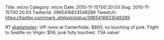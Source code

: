 Title: micro
Category: micro
Date: 2010-11-15T00:20:03
Slug: 2010-11-15T00:20:03
TwitterId: 3965416833548289
TweetUrl: https://twitter.com/mark_philpot/status/3965416833548289

RT [@wilshipley](https://twitter.com/wilshipley): VIP room at Centerfolds: $800, no touching of junk. Flight to Seattle on Virgin: $59, junk fully touched. TSA value!